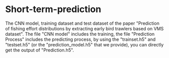 # Short-term-prediction
The CNN model, training dataset and test dataset of the paper "Prediction of fishing effort distributions by extracting early bird trawlers based on VMS dataset".
The file "CNN model" includes the training, 
the file "Prediction Process" includes the predicting process,
by using the "trainset.h5" and "testset.h5" (or the "prediction_model.h5" that we provide), 
you can directly get the output of "Prediction.h5".

